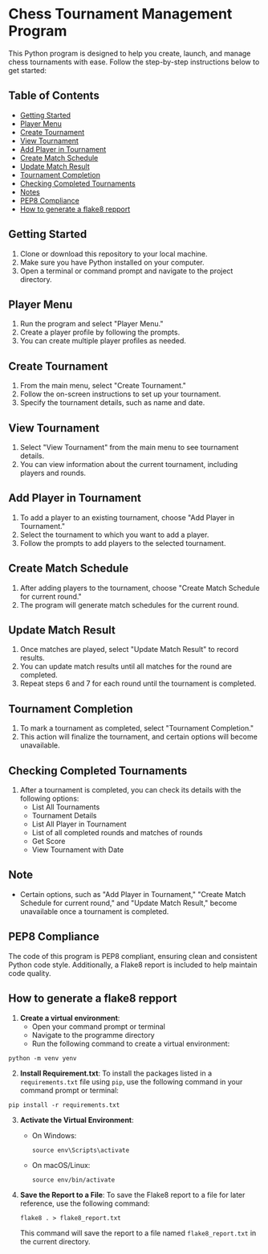 # Chess Tournament Management Program

This Python program is designed to help you create, launch, and manage chess tournaments with ease. Follow the step-by-step instructions below to get started:

## Table of Contents
- [Getting Started](#getting-started)
- [Player Menu](#player-menu)
- [Create Tournament](#create-tournament)
- [View Tournament](#view-tournament)
- [Add Player in Tournament](#add-player-in-tournament)
- [Create Match Schedule](#create-match-schedule)
- [Update Match Result](#update-match-result)
- [Tournament Completion](#tournament-completion)
- [Checking Completed Tournaments](#checking-completed-tournaments)
- [Notes](#Note)
- [PEP8 Compliance](#PEP8-compliance)
- [How to generate a flake8 repport](#How-to-generate-a-flake8-repport)

## Getting Started

1. Clone or download this repository to your local machine.
2. Make sure you have Python installed on your computer.
3. Open a terminal or command prompt and navigate to the project directory.

## Player Menu

1. Run the program and select "Player Menu."
2. Create a player profile by following the prompts.
3. You can create multiple player profiles as needed.

## Create Tournament

1. From the main menu, select "Create Tournament."
2. Follow the on-screen instructions to set up your tournament.
3. Specify the tournament details, such as name and date.

## View Tournament

1. Select "View Tournament" from the main menu to see tournament details.
2. You can view information about the current tournament, including players and rounds.

## Add Player in Tournament

1. To add a player to an existing tournament, choose "Add Player in Tournament."
2. Select the tournament to which you want to add a player.
3. Follow the prompts to add players to the selected tournament.

## Create Match Schedule

1. After adding players to the tournament, choose "Create Match Schedule for current round."
2. The program will generate match schedules for the current round.

## Update Match Result

1. Once matches are played, select "Update Match Result" to record results.
2. You can update match results until all matches for the round are completed.
3. Repeat steps 6 and 7 for each round until the tournament is completed.

## Tournament Completion

1. To mark a tournament as completed, select "Tournament Completion."
2. This action will finalize the tournament, and certain options will become unavailable.

## Checking Completed Tournaments

1. After a tournament is completed, you can check its details with the following options:
   - List All Tournaments
   - Tournament Details
   - List All Player in Tournament
   - List of all completed rounds and matches of rounds
   - Get Score
   - View Tournament with Date

## Note

- Certain options, such as "Add Player in Tournament," "Create Match Schedule for current round," and "Update Match Result," become unavailable once a tournament is completed.

## PEP8 Compliance

The code of this program is PEP8 compliant, ensuring clean and consistent Python code style. Additionally, a Flake8 report is included to help maintain code quality.

## How to generate a flake8 repport

1. **Create a virtual environment**:
   - Open your command prompt or terminal
   - Navigate to the programme directory
   - Run the following command to create a virtual environment:
```
python -m venv yenv
```

2. **Install Requirement.txt**:
To install the packages listed in a `requirements.txt` file using `pip`, use the following command in your command prompt or terminal:
```
pip install -r requirements.txt
```

3. **Activate the Virtual Environment**:
   - On Windows:
     ```
     source env\Scripts\activate
     ```
   - On macOS/Linux:
     ```
     source env/bin/activate
     ```

4. **Save the Report to a File**:
   To save the Flake8 report to a file for later reference, use the following command:
   ```
   flake8 . > flake8_report.txt
   ```
   This command will save the report to a file named `flake8_report.txt` in the current directory.
